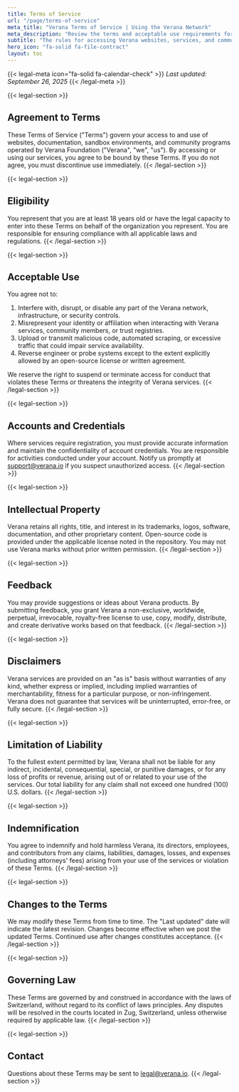 ```yaml
---
title: Terms of Service
url: "/page/terms-of-service"
meta_title: "Verana Terms of Service | Using the Verana Network"
meta_description: "Review the terms and acceptable use requirements for exploring the Verana trust network, developer playground, and community resources."
subtitle: "The rules for accessing Verana websites, services, and community resources."
hero_icon: "fa-solid fa-file-contract"
layout: toc
---
```


{{< legal-meta icon="fa-solid fa-calendar-check" >}}
_Last updated: September 26, 2025_
{{< /legal-meta >}}

{{< legal-section >}}
## Agreement to Terms

These Terms of Service ("Terms") govern your access to and use of websites, documentation, sandbox environments, and community programs operated by Verana Foundation ("Verana", "we", "us"). By accessing or using our services, you agree to be bound by these Terms. If you do not agree, you must discontinue use immediately.
{{< /legal-section >}}

{{< legal-section >}}
## Eligibility

You represent that you are at least 18 years old or have the legal capacity to enter into these Terms on behalf of the organization you represent. You are responsible for ensuring compliance with all applicable laws and regulations.
{{< /legal-section >}}

{{< legal-section >}}
## Acceptable Use

You agree not to:

1. Interfere with, disrupt, or disable any part of the Verana network, infrastructure, or security controls.
2. Misrepresent your identity or affiliation when interacting with Verana services, community members, or trust registries.
3. Upload or transmit malicious code, automated scraping, or excessive traffic that could impair service availability.
4. Reverse engineer or probe systems except to the extent explicitly allowed by an open-source license or written agreement.

We reserve the right to suspend or terminate access for conduct that violates these Terms or threatens the integrity of Verana services.
{{< /legal-section >}}

{{< legal-section >}}
## Accounts and Credentials

Where services require registration, you must provide accurate information and maintain the confidentiality of account credentials. You are responsible for activities conducted under your account. Notify us promptly at support@verana.io if you suspect unauthorized access.
{{< /legal-section >}}

{{< legal-section >}}
## Intellectual Property

Verana retains all rights, title, and interest in its trademarks, logos, software, documentation, and other proprietary content. Open-source code is provided under the applicable license noted in the repository. You may not use Verana marks without prior written permission.
{{< /legal-section >}}

{{< legal-section >}}
## Feedback

You may provide suggestions or ideas about Verana products. By submitting feedback, you grant Verana a non-exclusive, worldwide, perpetual, irrevocable, royalty-free license to use, copy, modify, distribute, and create derivative works based on that feedback.
{{< /legal-section >}}

{{< legal-section >}}
## Disclaimers

Verana services are provided on an "as is" basis without warranties of any kind, whether express or implied, including implied warranties of merchantability, fitness for a particular purpose, or non-infringement. Verana does not guarantee that services will be uninterrupted, error-free, or fully secure.
{{< /legal-section >}}

{{< legal-section >}}
## Limitation of Liability

To the fullest extent permitted by law, Verana shall not be liable for any indirect, incidental, consequential, special, or punitive damages, or for any loss of profits or revenue, arising out of or related to your use of the services. Our total liability for any claim shall not exceed one hundred (100) U.S. dollars.
{{< /legal-section >}}

{{< legal-section >}}
## Indemnification

You agree to indemnify and hold harmless Verana, its directors, employees, and contributors from any claims, liabilities, damages, losses, and expenses (including attorneys' fees) arising from your use of the services or violation of these Terms.
{{< /legal-section >}}

{{< legal-section >}}
## Changes to the Terms

We may modify these Terms from time to time. The "Last updated" date will indicate the latest revision. Changes become effective when we post the updated Terms. Continued use after changes constitutes acceptance.
{{< /legal-section >}}

{{< legal-section >}}
## Governing Law

These Terms are governed by and construed in accordance with the laws of Switzerland, without regard to its conflict of laws principles. Any disputes will be resolved in the courts located in Zug, Switzerland, unless otherwise required by applicable law.
{{< /legal-section >}}

{{< legal-section >}}
## Contact

Questions about these Terms may be sent to legal@verana.io.
{{< /legal-section >}}
